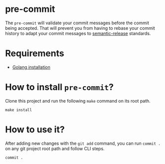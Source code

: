 # pre-commit

The `pre-commit` will validate your commit messages before the commit being accepted.
That will prevent you from having to rebase your commit history to adapt your commit messages to [semantic-release](https://github.com/NeowayLabs/semantic-release) standards.

# Requirements
- [Golang installation](https://go.dev/doc/install)

# How to install `pre-commit`?

Clone this project and run the following `make` command on its root path.

```
make install
```

# How to use it?

After adding new changes with the `git add` command, you can run `commit .` on any git project root path and follow CLI steps.

```
commit .
```
